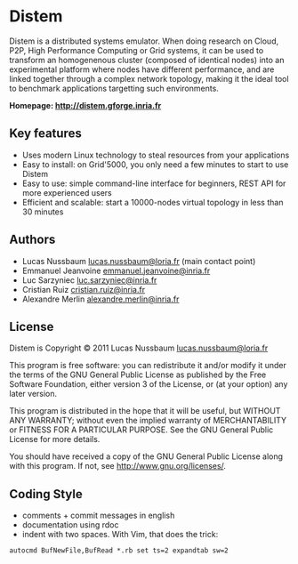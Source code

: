 # Distem

Distem is a distributed systems emulator. When doing research on Cloud, P2P,
High Performance Computing or Grid systems, it can be used to transform an
homogenenous cluster (composed of identical nodes) into an experimental
platform where nodes have different performance, and are linked together
through a complex network topology, making it the ideal tool to benchmark
applications targetting such environments.

**Homepage: http://distem.gforge.inria.fr**

## Key features
* Uses modern Linux technology to steal resources from your applications
* Easy to install: on Grid'5000, you only need a few minutes to start to
  use Distem
* Easy to use: simple command-line interface for beginners, REST API for
  more experienced users
* Efficient and scalable: start a 10000-nodes virtual topology in less
  than 30 minutes


## Authors
* Lucas Nussbaum <lucas.nussbaum@loria.fr> (main contact point)
* Emmanuel Jeanvoine <emmanuel.jeanvoine@inria.fr>
* Luc Sarzyniec <luc.sarzyniec@inria.fr>
* Cristian Ruiz <cristian.ruiz@inria.fr>
* Alexandre Merlin <alexandre.merlin@inria.fr>

## License

Distem is Copyright © 2011 Lucas Nussbaum <lucas.nussbaum@loria.fr>

This program is free software: you can redistribute it and/or modify
it under the terms of the GNU General Public License as published by
the Free Software Foundation, either version 3 of the License, or
(at your option) any later version.

This program is distributed in the hope that it will be useful,
but WITHOUT ANY WARRANTY; without even the implied warranty of
MERCHANTABILITY or FITNESS FOR A PARTICULAR PURPOSE.  See the
GNU General Public License for more details.

You should have received a copy of the GNU General Public License
along with this program.  If not, see <http://www.gnu.org/licenses/>.



## Coding Style

* comments + commit messages in english
* documentation using rdoc
* indent with two spaces. With Vim, that does the trick:
```
autocmd BufNewFile,BufRead *.rb set ts=2 expandtab sw=2
```
